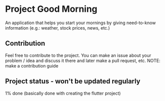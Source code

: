 # Project Good Morning

An application that helps you start your mornings by giving need-to-know information (e.g.: weather, stock prices, news, etc.)

## Contribution

Feel free to contribute to the project. You can make an issue about your problem / idea and discuss it there and later make a pull request, etc. NOTE: make a contribution guide

## Project status - won't be updated regularly

1% done (basically done with creating the flutter project)